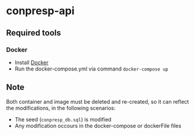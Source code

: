 # conpresp-api

## Required tools

### Docker

- Install [Docker](https://www.docker.com/)
- Run the docker-compose.yml via command `docker-compose up`

## Note

Both container and image must be deleted and re-created, so it can reflect the modifications, in the following scenarios:

- The seed (`conpresp_db.sql`) is modified
- Any modification occours in the docker-compose or dockerFile files
